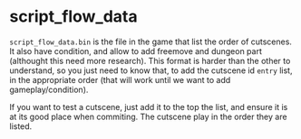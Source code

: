 # script_flow_data

`script_flow_data.bin` is the file in the game that list the order of cutscenes. It also have condition, and allow to add freemove and dungeon part (althought this need more research). This format is harder than the other to understand, so you just need to know that, to add the cutscene id `entry` list, in the appropriate order (that will work until we want to add gameplay/condition).

If you want to test a cutscene, just add it to the top the list, and ensure it is at its good place when commiting. The cutscene play in the order they are listed.
